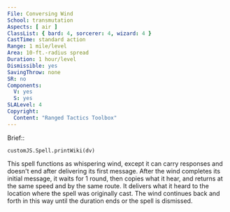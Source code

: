 ```yaml
---
File: Conversing Wind
School: transmutation
Aspects: [ air ]
ClassList: { bard: 4, sorcerer: 4, wizard: 4 }
CastTime: standard action
Range: 1 mile/level
Area: 10-ft.-radius spread
Duration: 1 hour/level
Dismissible: yes
SavingThrow: none
SR: no
Components:
  V: yes
  S: yes
SLALevel: 4
Copyright:
  Content: "Ranged Tactics Toolbox"
---
```

Brief:: 

```dataviewjs
customJS.Spell.printWiki(dv)
```

This spell functions as whispering wind, except it can carry responses and doesn't end after delivering its first message. After the wind completes its initial message, it waits for 1 round, then copies what it hear, and returns at the same speed and by the same route. It delivers what it heard to the location where the spell was originally cast. The wind continues back and forth in this way until the duration ends or the spell is dismissed.
